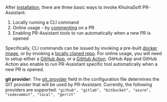 
After [installation](https://pr-assistant.github.io/installation/), there are three basic ways to invoke KhulnaSoft PR-Assistant:

1. Locally running a CLI command
2. Online usage - by [commenting](https://github.com/khulnasoft/pr-assistant/pull/229#issuecomment-1695021901) on a PR
3. Enabling PR-Assistant tools to run automatically when a new PR is opened


Specifically, CLI commands can be issued by invoking a pre-built [docker image](https://pr-assistant.github.io/installation/locally/#using-docker-image), or by invoking a [locally cloned repo](https://pr-assistant.github.io/installation/locally/#run-from-source).
For online usage, you will need to setup either a [GitHub App](https://pr-assistant.github.io/installation/github/#run-as-a-github-app), or a [GitHub Action](https://pr-assistant.github.io/installation/github/#run-as-a-github-action).
GitHub App and GitHub Action also enable to run PR-Assistant specific tool automatically when a new PR is opened.


**git provider**: The [git_provider](https://github.com/khulnasoft/pr-assistant/blob/main/pr_assistant/settings/configuration.toml#L5) field in the configuration file determines the GIT provider that will be used by PR-Assistant. Currently, the following providers are supported:
`
"github", "gitlab", "bitbucket", "azure", "codecommit", "local", "gerrit"
`

